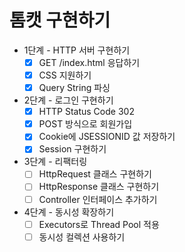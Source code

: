 # 톰캣 구현하기

- 1단계 - HTTP 서버 구현하기
  - [x] GET /index.html 응답하기
  - [x] CSS 지원하기
  - [x] Query String 파싱

- 2단계 - 로그인 구현하기
  - [x] HTTP Status Code 302
  - [x] POST 방식으로 회원가입
  - [x] Cookie에 JSESSIONID 값 저장하기
  - [x] Session 구현하기

- 3단계 - 리팩터링
  - [ ] HttpRequest 클래스 구현하기
  - [ ] HttpResponse 클래스 구현하기
  - [ ] Controller 인터페이스 추가하기

- 4단계 - 동시성 확장하기
  - [ ] Executors로 Thread Pool 적용
  - [ ] 동시성 컬렉션 사용하기
